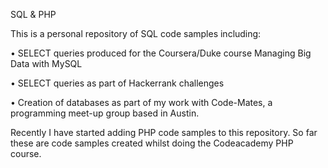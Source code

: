 
SQL & PHP

This is a personal repository of SQL code samples including:

•	SELECT queries produced for the Coursera/Duke course Managing Big Data with MySQL

•	SELECT queries as part of Hackerrank challenges

•	Creation of databases as part of my work with Code-Mates, a programming meet-up group based in Austin.

Recently I have started adding PHP code samples to this repository. So far these are code samples created whilst doing the Codeacademy PHP course. 
 
